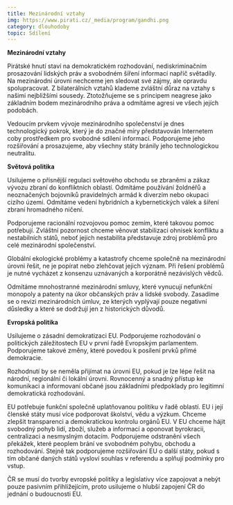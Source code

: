 ```yaml
---
title: Mezinárodní vztahy
img: https://www.pirati.cz/_media/program/gandhi.png
category: dlouhodoby
topic: Sdílení
---
```


**Mezinárodní vztahy**

Pirátské hnutí staví na demokratickém rozhodování, nediskriminačním prosazování lidských práv a svobodném šíření informací napříč světadíly. Na mezinárodní úrovni nechceme jen sledovat své zájmy, ale opravdu spolupracovat. Z bilaterálních vztahů klademe zvláštní důraz na vztahy s našimi nejbližšími sousedy. Ztotožňujeme se s principem neagrese jako základním bodem mezinárodního práva a odmítáme agresi ve všech jejích podobách.

Vedoucím prvkem vývoje mezinárodního společenství je dnes technologický pokrok, který je do značné míry představován Internetem coby prostředkem pro svobodné sdílení informací. Podporujeme jeho rozšiřování a prosazujeme, aby všechny státy bránily jeho technologickou neutralitu.

**Světová politika**

Usilujeme o přísnější regulaci světového obchodu se zbraněmi a zákaz vývozu zbraní do konfliktních oblastí. Odmítáme používání žoldnéřů a neoznačených bojovníků pravidelných armád k diverzím nebo okupaci cizího území. Odmítáme vedení hybridních a kybernetických válek a šíření zbraní hromadného ničení.

Podporujeme racionální rozvojovou pomoc zemím, které takovou pomoc potřebují. Zvláštní pozornost chceme věnovat stabilizaci ohnisek konfliktu a nestabilních států, neboť jejich nestabilita představuje zdroj problémů pro celé mezinárodní společenství.

Globální ekologické problémy a katastrofy chceme společně na mezinárodní úrovni řešit, ne je popírat nebo zlehčovat jejich význam. Při řešení problémů je nutné vycházet z konsenzu uznávaných a korporátně nezávislých vědců.

Odmítáme mnohostranné mezinárodní smluvy, které vynucují nefunkční monopoly a patenty na úkor občanských práv a lidské svobody. Zasadíme se o revizi mezinárodních úmluv, ze kterých vyplývají pouze negativní důsledky a které se dodržují jen z historických důvodů.

**Evropská politika**

Usilujeme o zásadní demokratizaci EU. Podporujeme rozhodování o politických záležitostech EU v první řadě Evropským parlamentem. Podporujeme takové změny, které povedou k posílení prvků přímé demokracie.

Rozhodnutí by se neměla přijímat na úrovni EU, pokud je lze lépe řešit na národní, regionální či lokální úrovni. Rovnocenný a snadný přístup ke komunikaci a informovaní občané jsou základními předpoklady pro legitimní demokratická rozhodování.

EU potřebuje funkční společně uplatňovanou politiku v řadě oblastí. EU i její členské státy musí více podporovat školství, vědu a výzkum. Chceme zlepšit transparenci a demokratickou kontrolu orgánů EU. V EU chceme hájit svobodný pohyb lidí, zboží, služeb a informací a oponovat byrokracii, centralizaci a nesmyslným dotacím. Podporujeme odstranění všech překážek, které peoplem brání ve svobodném pohybu, obchodu a rozhodování. Stejně tak podporujeme rozšiřování EU o další státy, pokud s tím občané daných států vysloví souhlas v referendu a splňují podmínky pro vstup.

ČR se musí do tvorby evropské politiky a legislativy více zapojovat a nebýt pouze pasivním přihlížejícím, proto usilujeme o hlubší zapojení ČR do jednání o budoucnosti EU.
